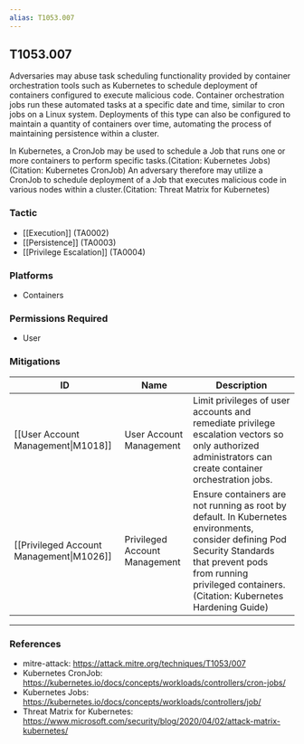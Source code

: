 ```yaml
---
alias: T1053.007
---
```


## T1053.007

Adversaries may abuse task scheduling functionality provided by container orchestration tools such as Kubernetes to schedule deployment of containers configured to execute malicious code. Container orchestration jobs run these automated tasks at a specific date and time, similar to cron jobs on a Linux system. Deployments of this type can also be configured to maintain a quantity of containers over time, automating the process of maintaining persistence within a cluster.

In Kubernetes, a CronJob may be used to schedule a Job that runs one or more containers to perform specific tasks.(Citation: Kubernetes Jobs)(Citation: Kubernetes CronJob) An adversary therefore may utilize a CronJob to schedule deployment of a Job that executes malicious code in various nodes within a cluster.(Citation: Threat Matrix for Kubernetes)


### Tactic
- [[Execution]] (TA0002)
- [[Persistence]] (TA0003)
- [[Privilege Escalation]] (TA0004)

### Platforms
- Containers

### Permissions Required
- User

### Mitigations

| ID | Name | Description |
| --- | --- | --- |
| [[User Account Management\|M1018]] | User Account Management | Limit privileges of user accounts and remediate privilege escalation vectors so only authorized administrators can create container orchestration jobs. |
| [[Privileged Account Management\|M1026]] | Privileged Account Management | Ensure containers are not running as root by default. In Kubernetes environments, consider defining Pod Security Standards that prevent pods from running privileged containers.(Citation: Kubernetes Hardening Guide) |


---
### References

- mitre-attack: https://attack.mitre.org/techniques/T1053/007
- Kubernetes CronJob: https://kubernetes.io/docs/concepts/workloads/controllers/cron-jobs/
- Kubernetes Jobs: https://kubernetes.io/docs/concepts/workloads/controllers/job/
- Threat Matrix for Kubernetes: https://www.microsoft.com/security/blog/2020/04/02/attack-matrix-kubernetes/
